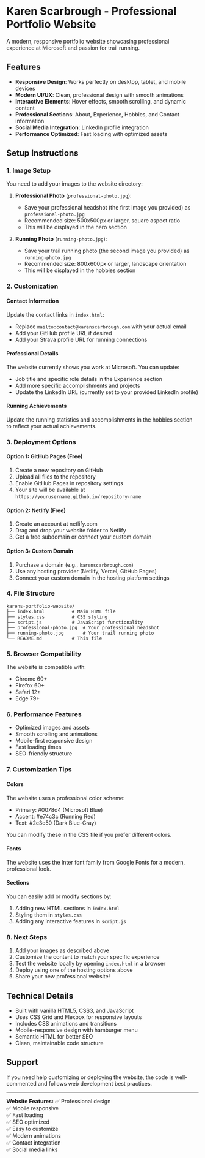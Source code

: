 # Karen Scarbrough - Professional Portfolio Website

A modern, responsive portfolio website showcasing professional experience at Microsoft and passion for trail running.

## Features

- **Responsive Design**: Works perfectly on desktop, tablet, and mobile devices
- **Modern UI/UX**: Clean, professional design with smooth animations
- **Interactive Elements**: Hover effects, smooth scrolling, and dynamic content
- **Professional Sections**: About, Experience, Hobbies, and Contact information
- **Social Media Integration**: LinkedIn profile integration
- **Performance Optimized**: Fast loading with optimized assets

## Setup Instructions

### 1. Image Setup
You need to add your images to the website directory:

1. **Professional Photo** (`professional-photo.jpg`):
   - Save your professional headshot (the first image you provided) as `professional-photo.jpg`
   - Recommended size: 500x500px or larger, square aspect ratio
   - This will be displayed in the hero section

2. **Running Photo** (`running-photo.jpg`):
   - Save your trail running photo (the second image you provided) as `running-photo.jpg`
   - Recommended size: 800x600px or larger, landscape orientation
   - This will be displayed in the hobbies section

### 2. Customization

#### Contact Information
Update the contact links in `index.html`:
- Replace `mailto:contact@karenscarbrough.com` with your actual email
- Add your GitHub profile URL if desired
- Add your Strava profile URL for running connections

#### Professional Details
The website currently shows you work at Microsoft. You can update:
- Job title and specific role details in the Experience section
- Add more specific accomplishments and projects
- Update the LinkedIn URL (currently set to your provided LinkedIn profile)

#### Running Achievements
Update the running statistics and accomplishments in the hobbies section to reflect your actual achievements.

### 3. Deployment Options

#### Option 1: GitHub Pages (Free)
1. Create a new repository on GitHub
2. Upload all files to the repository
3. Enable GitHub Pages in repository settings
4. Your site will be available at `https://yourusername.github.io/repository-name`

#### Option 2: Netlify (Free)
1. Create an account at netlify.com
2. Drag and drop your website folder to Netlify
3. Get a free subdomain or connect your custom domain

#### Option 3: Custom Domain
1. Purchase a domain (e.g., `karenscarbrough.com`)
2. Use any hosting provider (Netlify, Vercel, GitHub Pages)
3. Connect your custom domain in the hosting platform settings

### 4. File Structure
```
karens-portfolio-website/
├── index.html          # Main HTML file
├── styles.css          # CSS styling
├── script.js           # JavaScript functionality
├── professional-photo.jpg  # Your professional headshot
├── running-photo.jpg       # Your trail running photo
└── README.md           # This file
```

### 5. Browser Compatibility
The website is compatible with:
- Chrome 60+
- Firefox 60+
- Safari 12+
- Edge 79+

### 6. Performance Features
- Optimized images and assets
- Smooth scrolling and animations
- Mobile-first responsive design
- Fast loading times
- SEO-friendly structure

### 7. Customization Tips

#### Colors
The website uses a professional color scheme:
- Primary: #0078d4 (Microsoft Blue)
- Accent: #e74c3c (Running Red)
- Text: #2c3e50 (Dark Blue-Gray)

You can modify these in the CSS file if you prefer different colors.

#### Fonts
The website uses the Inter font family from Google Fonts for a modern, professional look.

#### Sections
You can easily add or modify sections by:
1. Adding new HTML sections in `index.html`
2. Styling them in `styles.css`
3. Adding any interactive features in `script.js`

### 8. Next Steps
1. Add your images as described above
2. Customize the content to match your specific experience
3. Test the website locally by opening `index.html` in a browser
4. Deploy using one of the hosting options above
5. Share your new professional website!

## Technical Details
- Built with vanilla HTML5, CSS3, and JavaScript
- Uses CSS Grid and Flexbox for responsive layouts
- Includes CSS animations and transitions
- Mobile-responsive design with hamburger menu
- Semantic HTML for better SEO
- Clean, maintainable code structure

## Support
If you need help customizing or deploying the website, the code is well-commented and follows web development best practices.

---

**Website Features:**
✅ Professional design  
✅ Mobile responsive  
✅ Fast loading  
✅ SEO optimized  
✅ Easy to customize  
✅ Modern animations  
✅ Contact integration  
✅ Social media links  
